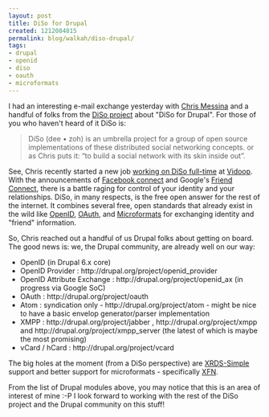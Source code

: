 ```yaml
---
layout: post
title: DiSo for Drupal
created: 1212084815
permalink: blog/walkah/diso-drupal/
tags:
- drupal
- openid
- diso
- oauth
- microformats
---
```

<p>I had an interesting e-mail exchange yesterday with <a href="http://factoryjoe.com/blog/">Chris Messina</a> and a handful of folks from the <a href="http://diso-project.org/">DiSo project</a> about "DiSo for Drupal". For those of you who haven't heard of it DiSo is:</p>
<blockquote>DiSo (dee • zoh) is an umbrella project for a group of open source implementations of these distributed social networking concepts. or as Chris puts it: “to build a social network with its skin inside out”.</blockquote>
<p>See, Chris recently started a new job <a href="http://factoryjoe.com/blog/2008/05/13/im-joining-vidoop-to-work-on-diso-full-time/">working on DiSo full-time</a> at <a href="http://www.vidoop.com/">Vidoop</a>. With the announcements of <a href="http://www.facebook.com/news.php?blog=1&story=108">Facebook connect</a> and Google's <a href="http://www.google.com/friendconnect/">Friend Connect</a>, there is a battle raging for control of your identity and your relationships. DiSo, in many respects, is the free open answer for the rest of the internet. It combines several free, open standards that already exist in the wild like <a href="http://openid.net/">OpenID</a>, <a href="http://oauth.net/">OAuth</a>, and <a href="http://microformats.org/">Microformats</a> for exchanging identity and "friend" information.</p>
<p>So, Chris reached out a handful of us Drupal folks about getting on board. The good news is: we, the Drupal community, are already well on our way:</p>
<ul>
<li>OpenID (in Drupal 6.x core)</li>
<li>OpenID Provider : http://drupal.org/project/openid_provider</li>
<li>OpenID Attribute Exchange : http://drupal.org/project/openid_ax (in progress via Google SoC)</li>
<li>OAuth : http://drupal.org/project/oauth</li>
<li>Atom : syndication only - http://drupal.org/project/atom  - might be nice to have a basic envelop generator/parser implementation</li>
<li>XMPP : http://drupal.org/project/jabber , http://drupal.org/project/xmpp and http://drupal.org/project/xmpp_server (the latest of which is maybe the most promising)</li>
<li>vCard / hCard : http://drupal.org/project/vcard</li>
</ul>
<p>The big holes at the moment (from a DiSo perspective) are <a href="http://www.hueniverse.com/hueniverse/2008/03/announcing-xrds.html">XRDS-Simple</a> support and better support for microformats - specifically <a href="http://gmpg.org/xfn/">XFN</a>.</p>
<p>From the list of Drupal modules above, you may notice that this is an area of interest of mine :-P I look forward to working with the rest of the DiSo project and the Drupal community on this stuff!</p>

